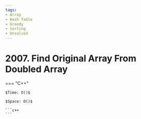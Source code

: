 ```yaml
---
tags:
- Array
- Hash Table
- Greedy
- Sorting
- Unsolved
---
```



# 2007. Find Original Array From Doubled Array

=== "C++"

    $Time: O()$

    $Space: O()$

    ```c++
    ```
